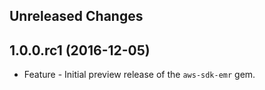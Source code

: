 Unreleased Changes
------------------

1.0.0.rc1 (2016-12-05)
------------------

* Feature - Initial preview release of the `aws-sdk-emr` gem.

